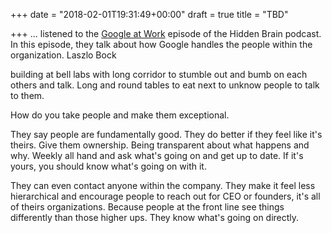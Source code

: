 +++
date = "2018-02-01T19:31:49+00:00"
draft = true
title = "TBD"

+++
... listened to the [Google at Work](https://www.npr.org/2016/06/07/480976042/how-googles-laszlo-bock-is-making-work-better) episode of the Hidden Brain podcast. In this episode, they talk about how Google handles the people within the organization. Laszlo Bock  

building at bell labs with long corridor to stumble out and bumb on each others and talk. Long and round tables to eat next to unknow people to talk to them.

How do you take people and make them exceptional.

They say people are fundamentally good. They do better if they feel like it's theirs. Give them ownership. Being transparent about what happens and why. Weekly all hand and ask what's going on and get up to date. If it's yours, you should know what's going on with it.

They can even contact anyone within the company. They make it feel less hierarchical and encourage people to reach out for CEO or founders, it's all of theirs organizations. Because people at the front line see things differently than those higher ups. They know what's going on directly.